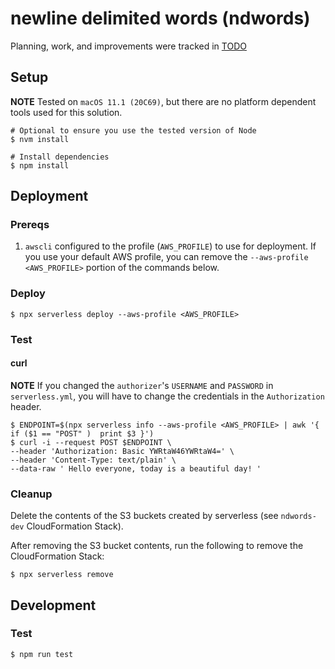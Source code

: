 # newline delimited words (ndwords)

Planning, work, and improvements were tracked in [TODO](./TODO.md)

## Setup

**NOTE** Tested on `macOS 11.1 (20C69)`, but there are no platform dependent tools used for this solution.

```
# Optional to ensure you use the tested version of Node
$ nvm install 

# Install dependencies
$ npm install
```

## Deployment

### Prereqs

1. `awscli` configured to the profile (`AWS_PROFILE`) to use for deployment. If you use your default AWS profile, you can remove the `--aws-profile <AWS_PROFILE>` portion of the commands below.

### Deploy

```
$ npx serverless deploy --aws-profile <AWS_PROFILE>
```

### Test

#### curl

**NOTE** If you changed the `authorizer`'s `USERNAME` and `PASSWORD` in `serverless.yml`, you will have to change the credentials in the `Authorization` header.

```
$ ENDPOINT=$(npx serverless info --aws-profile <AWS_PROFILE> | awk '{ if ($1 == "POST" )  print $3 }')
$ curl -i --request POST $ENDPOINT \
--header 'Authorization: Basic YWRtaW46YWRtaW4=' \
--header 'Content-Type: text/plain' \
--data-raw ' Hello everyone, today is a beautiful day! '
```

### Cleanup

Delete the contents of the S3 buckets created by serverless (see `ndwords-dev` CloudFormation Stack). 

After removing the S3 bucket contents, run the following to remove the CloudFormation Stack:
```
$ npx serverless remove
```

## Development

### Test

```
$ npm run test
```
